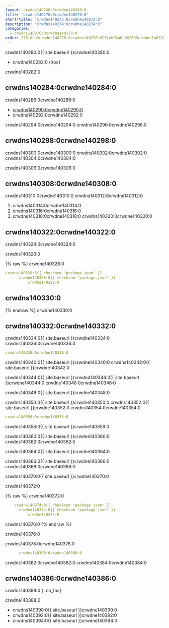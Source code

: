 ```yaml
---
layout: crwdns140268:0crwdne140268:0
title: "crwdns140270:0crwdne140270:0"
short-title: "crwdns140272:0crwdne140272:0"
description: "crwdns140274:0crwdne140274:0"
categories:
  - crwdns140276:0crwdne140276:0
order: 278:0ca3crwdns140278:0crwdne140278:023ceb06a6.662699crwdns140278:0crwdne140278:0crwdns140278:0crwdne140278:0crwdns140278:0crwdne140278:0
---
```

crwdns140280:0{{ site.baseurl }}crwdne140280:0

- crwdns140282:0
{:toc}

crwdne140282:0

## crwdns140284:0crwdne140284:0

crwdns140286:0crwdne140286:0

- <a href="crwdns140288:0crwdne140288:0" target="_blank">crwdns140290:0crwdne140290:0</a>
- crwdns140292:0crwdne140292:0

crwdns140294:0crwdne140294:0 crwdns140296:0crwdne140296:0

## crwdns140298:0crwdne140298:0

crwdns140300:0crwdne140300:0 crwdns140302:0crwdne140302:0 crwdns140304:0crwdne140304:0

crwdns140306:0crwdne140306:0

## crwdns140308:0crwdne140308:0

crwdns140310:0crwdne140310:0 crwdns140312:0crwdne140312:0

1. crwdns140314:0crwdne140314:0
2. crwdns140316:0crwdne140316:0
3. crwdns140318:0crwdne140318:0 crwdns140320:0crwdne140320:0

## crwdns140322:0crwdne140322:0

crwdns140324:0crwdne140324:0

crwdns140326:0

{% raw %}
crwdne140326:0

```yaml
crwdns140328:0{{ checksum "package.json" }}
      crwdnd140328:0{{ checksum "package.json" }}
          crwdne140328:0
```

## crwdns140330:0
{% endraw %}
crwdne140330:0

## crwdns140332:0crwdne140332:0

crwdns140334:0{{ site.baseurl }}crwdne140334:0 crwdns140336:0crwdne140336:0

```yaml
crwdns140338:0crwdne140338:0
```

crwdns140340:0{{ site.baseurl }}crwdne140340:0 crwdns140342:0{{ site.baseurl }}crwdne140342:0

crwdns140344:0{{ site.baseurl }}crwdnd140344:0{{ site.baseurl }}crwdne140344:0 crwdns140346:0crwdne140346:0

crwdns140348:0{{ site.baseurl }}crwdne140348:0

crwdns140350:0{{ site.baseurl }}crwdne140350:0 crwdns140352:0{{ site.baseurl }}crwdne140352:0 crwdns140354:0crwdne140354:0

```yaml
crwdns140356:0crwdne140356:0
```

crwdns140358:0{{ site.baseurl }}crwdne140358:0

crwdns140360:0{{ site.baseurl }}crwdne140360:0 crwdns140362:0crwdne140362:0

crwdns140364:0{{ site.baseurl }}crwdne140364:0

crwdns140366:0{{ site.baseurl }}crwdne140366:0 crwdns140368:0crwdne140368:0

crwdns140370:0{{ site.baseurl }}crwdne140370:0

crwdns140372:0

{% raw %}
crwdne140372:0

```yaml
    crwdns140374:0{{ checksum "package.json" }}
      crwdnd140374:0{{ checksum "package.json" }}
          crwdne140374:0
```

crwdns140376:0
{% endraw %}

crwdne140376:0

crwdns140378:0crwdne140378:0

```yaml
      crwdns140380:0crwdne140380:0
```

crwdns140382:0crwdne140382:0 crwdns140384:0crwdne140384:0

## crwdns140386:0crwdne140386:0

crwdns140388:0
{:.no_toc}

crwdne140388:0

- crwdns140390:0{{ site.baseurl }}crwdne140390:0
- crwdns140392:0{{ site.baseurl }}crwdne140392:0
- crwdns140394:0{{ site.baseurl }}crwdne140394:0